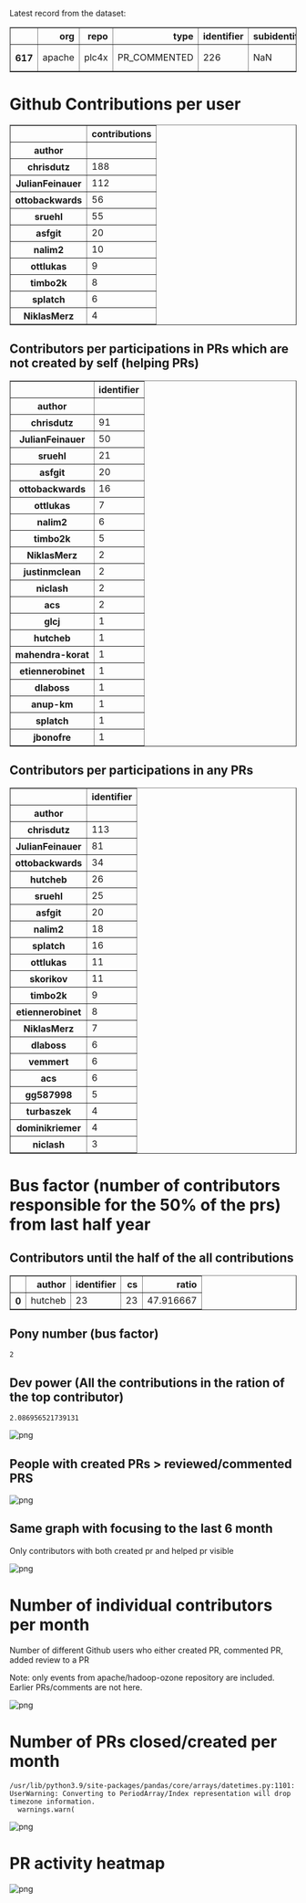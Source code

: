 Latest record from the dataset:




<div>
<table border="1" class="dataframe">
  <thead>
    <tr style="text-align: right;">
      <th></th>
      <th>org</th>
      <th>repo</th>
      <th>type</th>
      <th>identifier</th>
      <th>subidentifier</th>
      <th>date</th>
      <th>author</th>
      <th>owner</th>
      <th>project</th>
    </tr>
  </thead>
  <tbody>
    <tr>
      <th>617</th>
      <td>apache</td>
      <td>plc4x</td>
      <td>PR_COMMENTED</td>
      <td>226</td>
      <td>NaN</td>
      <td>2021-02-08 09:25:09+00:00</td>
      <td>hutcheb</td>
      <td>doctorwho-123</td>
      <td>plc4x</td>
    </tr>
  </tbody>
</table>
</div>



# Github Contributions per user





<div>
<table border="1" class="dataframe">
  <thead>
    <tr style="text-align: right;">
      <th></th>
      <th>contributions</th>
    </tr>
    <tr>
      <th>author</th>
      <th></th>
    </tr>
  </thead>
  <tbody>
    <tr>
      <th>chrisdutz</th>
      <td>188</td>
    </tr>
    <tr>
      <th>JulianFeinauer</th>
      <td>112</td>
    </tr>
    <tr>
      <th>ottobackwards</th>
      <td>56</td>
    </tr>
    <tr>
      <th>sruehl</th>
      <td>55</td>
    </tr>
    <tr>
      <th>asfgit</th>
      <td>20</td>
    </tr>
    <tr>
      <th>nalim2</th>
      <td>10</td>
    </tr>
    <tr>
      <th>ottlukas</th>
      <td>9</td>
    </tr>
    <tr>
      <th>timbo2k</th>
      <td>8</td>
    </tr>
    <tr>
      <th>splatch</th>
      <td>6</td>
    </tr>
    <tr>
      <th>NiklasMerz</th>
      <td>4</td>
    </tr>
  </tbody>
</table>
</div>



## Contributors per participations in PRs which are not created by self (helping PRs)




<div>
<table border="1" class="dataframe">
  <thead>
    <tr style="text-align: right;">
      <th></th>
      <th>identifier</th>
    </tr>
    <tr>
      <th>author</th>
      <th></th>
    </tr>
  </thead>
  <tbody>
    <tr>
      <th>chrisdutz</th>
      <td>91</td>
    </tr>
    <tr>
      <th>JulianFeinauer</th>
      <td>50</td>
    </tr>
    <tr>
      <th>sruehl</th>
      <td>21</td>
    </tr>
    <tr>
      <th>asfgit</th>
      <td>20</td>
    </tr>
    <tr>
      <th>ottobackwards</th>
      <td>16</td>
    </tr>
    <tr>
      <th>ottlukas</th>
      <td>7</td>
    </tr>
    <tr>
      <th>nalim2</th>
      <td>6</td>
    </tr>
    <tr>
      <th>timbo2k</th>
      <td>5</td>
    </tr>
    <tr>
      <th>NiklasMerz</th>
      <td>2</td>
    </tr>
    <tr>
      <th>justinmclean</th>
      <td>2</td>
    </tr>
    <tr>
      <th>niclash</th>
      <td>2</td>
    </tr>
    <tr>
      <th>acs</th>
      <td>2</td>
    </tr>
    <tr>
      <th>glcj</th>
      <td>1</td>
    </tr>
    <tr>
      <th>hutcheb</th>
      <td>1</td>
    </tr>
    <tr>
      <th>mahendra-korat</th>
      <td>1</td>
    </tr>
    <tr>
      <th>etiennerobinet</th>
      <td>1</td>
    </tr>
    <tr>
      <th>dlaboss</th>
      <td>1</td>
    </tr>
    <tr>
      <th>anup-km</th>
      <td>1</td>
    </tr>
    <tr>
      <th>splatch</th>
      <td>1</td>
    </tr>
    <tr>
      <th>jbonofre</th>
      <td>1</td>
    </tr>
  </tbody>
</table>
</div>



## Contributors per participations in any PRs




<div>
<table border="1" class="dataframe">
  <thead>
    <tr style="text-align: right;">
      <th></th>
      <th>identifier</th>
    </tr>
    <tr>
      <th>author</th>
      <th></th>
    </tr>
  </thead>
  <tbody>
    <tr>
      <th>chrisdutz</th>
      <td>113</td>
    </tr>
    <tr>
      <th>JulianFeinauer</th>
      <td>81</td>
    </tr>
    <tr>
      <th>ottobackwards</th>
      <td>34</td>
    </tr>
    <tr>
      <th>hutcheb</th>
      <td>26</td>
    </tr>
    <tr>
      <th>sruehl</th>
      <td>25</td>
    </tr>
    <tr>
      <th>asfgit</th>
      <td>20</td>
    </tr>
    <tr>
      <th>nalim2</th>
      <td>18</td>
    </tr>
    <tr>
      <th>splatch</th>
      <td>16</td>
    </tr>
    <tr>
      <th>ottlukas</th>
      <td>11</td>
    </tr>
    <tr>
      <th>skorikov</th>
      <td>11</td>
    </tr>
    <tr>
      <th>timbo2k</th>
      <td>9</td>
    </tr>
    <tr>
      <th>etiennerobinet</th>
      <td>8</td>
    </tr>
    <tr>
      <th>NiklasMerz</th>
      <td>7</td>
    </tr>
    <tr>
      <th>dlaboss</th>
      <td>6</td>
    </tr>
    <tr>
      <th>vemmert</th>
      <td>6</td>
    </tr>
    <tr>
      <th>acs</th>
      <td>6</td>
    </tr>
    <tr>
      <th>gg587998</th>
      <td>5</td>
    </tr>
    <tr>
      <th>turbaszek</th>
      <td>4</td>
    </tr>
    <tr>
      <th>dominikriemer</th>
      <td>4</td>
    </tr>
    <tr>
      <th>niclash</th>
      <td>3</td>
    </tr>
  </tbody>
</table>
</div>



# Bus factor (number of contributors responsible for the 50% of the prs) from last half year

## Contributors until the half of the all contributions




<div>
<table border="1" class="dataframe">
  <thead>
    <tr style="text-align: right;">
      <th></th>
      <th>author</th>
      <th>identifier</th>
      <th>cs</th>
      <th>ratio</th>
    </tr>
  </thead>
  <tbody>
    <tr>
      <th>0</th>
      <td>hutcheb</td>
      <td>23</td>
      <td>23</td>
      <td>47.916667</td>
    </tr>
  </tbody>
</table>
</div>



## Pony number (bus factor)




    2



## Dev power (All the contributions in the ration of the top contributor)




    2.086956521739131




    
![png](github-contributions_files/github-contributions_18_0.png)
    


## People with created PRs > reviewed/commented PRS


    
![png](github-contributions_files/github-contributions_21_0.png)
    


## Same graph with focusing to the last 6 month

Only contributors with both created pr and helped pr visible


    
![png](github-contributions_files/github-contributions_25_0.png)
    


# Number of individual contributors per month

Number of different Github users who either created PR, commented PR, added review to a PR

Note: only events from apache/hadoop-ozone repository are included. Earlier PRs/comments are not here.


    
![png](github-contributions_files/github-contributions_28_0.png)
    


# Number of PRs closed/created per month

    /usr/lib/python3.9/site-packages/pandas/core/arrays/datetimes.py:1101: UserWarning: Converting to PeriodArray/Index representation will drop timezone information.
      warnings.warn(



    
![png](github-contributions_files/github-contributions_31_0.png)
    


# PR activity heatmap


    
![png](github-contributions_files/github-contributions_34_0.png)
    

